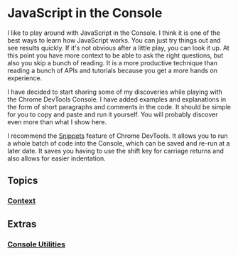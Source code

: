 # JavaScript in the Console
I like to play around with JavaScript in the Console. I think it is one of the best ways to learn how JavaScript works. You can just try things out and see results quickly. If it's not obvious after a little play, you can look it up. At this point you have more context to be able to ask the right questions, but also you skip a bunch of reading. It is a more productive technique than reading a bunch of APIs and tutorials because you get a more hands on experience.

I have decided to start sharing some of my discoveries while playing with the Chrome DevTools Console. I have added examples and explanations in the form of short paragraphs and comments in the code. It should be simple for you to copy and paste and run it yourself. You will probably discover even more than what I show here.

I recommend the [Snippets](https://developers.google.com/web/tools/chrome-devtools/debug/snippets/?hl=en) feature of Chrome DevTools. It allows you to run a whole batch of code into the Console, which can be saved and re-run at a later date. It saves you having to use the shift key for carriage returns and also allows for easier indentation.

## Topics
### [Context](context.md)

## Extras
### [Console Utilities](console-utilities.md)
